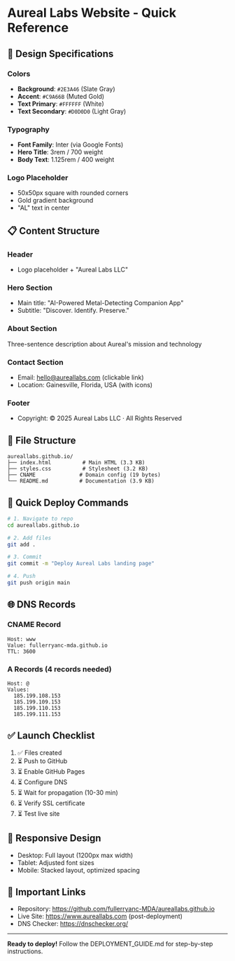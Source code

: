# Aureal Labs Website - Quick Reference

## 🎨 Design Specifications

### Colors
- **Background**: `#2E3A46` (Slate Gray)
- **Accent**: `#C9A66B` (Muted Gold)
- **Text Primary**: `#FFFFFF` (White)
- **Text Secondary**: `#D0D0D0` (Light Gray)

### Typography
- **Font Family**: Inter (via Google Fonts)
- **Hero Title**: 3rem / 700 weight
- **Body Text**: 1.125rem / 400 weight

### Logo Placeholder
- 50x50px square with rounded corners
- Gold gradient background
- "AL" text in center

## 📋 Content Structure

### Header
- Logo placeholder + "Aureal Labs LLC"

### Hero Section
- Main title: "AI-Powered Metal-Detecting Companion App"
- Subtitle: "Discover. Identify. Preserve."

### About Section
Three-sentence description about Aureal's mission and technology

### Contact Section
- Email: hello@aureallabs.com (clickable link)
- Location: Gainesville, Florida, USA (with icons)

### Footer
- Copyright: © 2025 Aureal Labs LLC · All Rights Reserved

## 📁 File Structure

```
aureallabs.github.io/
├── index.html          # Main HTML (3.3 KB)
├── styles.css          # Stylesheet (3.2 KB)
├── CNAME              # Domain config (19 bytes)
└── README.md          # Documentation (3.9 KB)
```

## 🚀 Quick Deploy Commands

```bash
# 1. Navigate to repo
cd aureallabs.github.io

# 2. Add files
git add .

# 3. Commit
git commit -m "Deploy Aureal Labs landing page"

# 4. Push
git push origin main
```

## 🌐 DNS Records

### CNAME Record
```
Host: www
Value: fullerryanc-mda.github.io
TTL: 3600
```

### A Records (4 records needed)
```
Host: @
Values:
  185.199.108.153
  185.199.109.153
  185.199.110.153
  185.199.111.153
```

## ✅ Launch Checklist

1. ✅ Files created
2. ⏳ Push to GitHub
3. ⏳ Enable GitHub Pages
4. ⏳ Configure DNS
5. ⏳ Wait for propagation (10-30 min)
6. ⏳ Verify SSL certificate
7. ⏳ Test live site

## 📱 Responsive Design

- Desktop: Full layout (1200px max width)
- Tablet: Adjusted font sizes
- Mobile: Stacked layout, optimized spacing

## 🔗 Important Links

- Repository: https://github.com/fullerryanc-MDA/aureallabs.github.io
- Live Site: https://www.aureallabs.com (post-deployment)
- DNS Checker: https://dnschecker.org/

---

**Ready to deploy!** Follow the DEPLOYMENT_GUIDE.md for step-by-step instructions.
